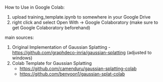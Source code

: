 How to Use in Google Colab:
1. upload training_template.ipynb to somewhere in your Google Drive
2. right click and select Open With -> Google Colaboratory (make sure to get Google Colaboratory beforehand)

main sources:
1. Original Implementation of Gaussian Splatting - https://github.com/graphdeco-inria/gaussian-splatting
   (adjusted to windows)
2. Colab Template for Gaussian Splatting
      - https://github.com/camenduru/gaussian-splatting-colab
      - https://github.com/benyoon1/gaussian-splat-colab

